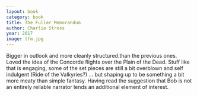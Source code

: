 ```yaml
---
layout: book
category: book
title: The Fuller Memorandum
author: Charlie Stross
year: 2017
image: tfm.jpg
---
```

Bigger in outlook and more cleanly structured.than the previous ones. Loved the idea of the Concorde flights over the Plain of the Dead. Stuff like that is engaging, some of the set pieces are still a bit overblown and self indulgent (Ride of the Valkyries?) … but shaping up to be something a bit more meaty than simple fantasy. Having read the suggestion that Bob is not an entirely reliable narrator lends an additional element of interest.
